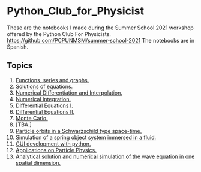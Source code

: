# Python_Club_for_Physicist
These are the notebooks I made during the Summer School 2021 workshop offered by the Python Club For Physicists.
https://github.com/PCPUNMSM/summer-school-2021
The notebooks are in Spanish.

## Topics
1. [Functions, series and graphs.](https://github.com/losvaldote/Python_Club_for_Physicist/blob/main/Copia_de_Sesi%C3%B3n_1.ipynb)
2. [Solutions of equations.](https://github.com/losvaldote/Python_Club_for_Physicist/blob/main/Copia_de_PCP_Sesi%C3%B3n_2.ipynb)
3. [Numerical Differentiation and Interpolation.](https://github.com/losvaldote/Python_Club_for_Physicist/blob/main/Copia_de_PCP_Sesi%C3%B3n_3.ipynb)
4. [Numerical Integration.](https://github.com/losvaldote/Python_Club_for_Physicist/blob/main/Copia_de_PCP_Sesi%C3%B3n_4.ipynb)
5. [Differential Equations I.](https://github.com/losvaldote/Python_Club_for_Physicist/blob/main/Copia_de_PCP_Sesi%C3%B3n_5.ipynb)
6. [Differential Equations II.](https://github.com/losvaldote/Python_Club_for_Physicist/blob/main/Copia_de_PCP_Sesi%C3%B3n_6.ipynb)
7. [Monte Carlo.](https://github.com/losvaldote/Python_Club_for_Physicist/blob/main/Copia_de_PCP_Sesi%C3%B3n_7_editado.ipynb)
8. [TBA.]
9. [Particle orbits in a Schwarzschild type space-time.](https://github.com/losvaldote/Python_Club_for_Physicist/blob/main/Copia_de_PCP_Sesi%C3%B3n_9.ipynb)
10. [Simulation of a spring object system immersed in a fluid.](https://github.com/losvaldote/Python_Club_for_Physicist/blob/main/Copia_de_PCP_Sesi%C3%B3n_10%5BE%5D.ipynb)
11. [GUI development with python.](https://github.com/losvaldote/Python_Club_for_Physicist/tree/main/Desarrollo_de_GUI)
12. [Applications on Particle Physics.](https://github.com/losvaldote/Python_Club_for_Physicist/blob/main/Copia_de_PCP_Sesi%C3%B3n12.ipynb)
13. [Analytical solution and numerical simulation of the wave equation in one spatial dimension.](https://github.com/losvaldote/Python_Club_for_Physicist/blob/main/Copia_de_PCP_Summer_School_Wave_Equation_1D.ipynb)
